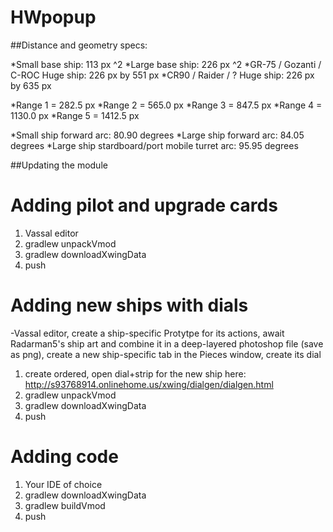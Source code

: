 # HWpopup

##Distance and geometry specs:

*Small base ship: 113 px ^2 
*Large base ship: 226 px ^2
*GR-75 / Gozanti / C-ROC Huge ship:  226 px by 551 px
*CR90 / Raider / ? Huge ship: 226 px by 635 px

*Range 1 =  282.5 px
*Range 2 =  565.0 px
*Range 3 = 847.5 px
*Range 4 = 1130.0 px
*Range 5 = 1412.5 px

*Small ship forward arc: 80.90 degrees
*Large ship forward arc: 84.05 degrees
*Large ship stardboard/port mobile turret arc: 95.95 degrees


##Updating the module

# Adding pilot and upgrade cards
1. Vassal editor
2. gradlew unpackVmod
3. gradlew downloadXwingData
4. push

# Adding new ships with dials
-Vassal editor, create a ship-specific Protytpe for its actions, await Radarman5's ship art and combine it in a deep-layered photoshop file  (save as png), create a new ship-specific tab in the Pieces window, create its dial
1. create ordered, open dial+strip for the new ship here: http://s93768914.onlinehome.us/xwing/dialgen/dialgen.html
2. gradlew unpackVmod
3. gradlew downloadXwingData
4. push

# Adding code
1. Your IDE of choice
2. gradlew downloadXwingData
3. gradlew buildVmod
4. push
